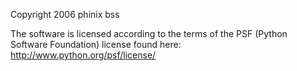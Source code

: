 Copyright 2006 phinix bss

The software is licensed according to the terms of the PSF (Python Software Foundation) license found here: http://www.python.org/psf/license/